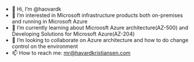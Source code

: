 - 👋 Hi, I’m @haovardk
- 👀 I’m interested in Microsoft infrastructure products both on-premises and running in Microsoft Azure
- 🌱 I’m currently learning about Microosft Azure architecture(AZ-500) and Developing Solutions for Microsoft Azure(AZ-204)
- 💞️ I’m looking to collaborate on Azure architecture and how to do change control on the environment
- 📫 How to reach me: mr@havardkristiansen.com

<!---
haovardk/haovardk is a ✨ special ✨ repository because its `README.md` (this file) appears on your GitHub profile.
You can click the Preview link to take a look at your changes.
--->
